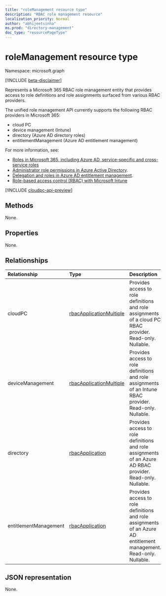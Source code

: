```yaml
---
title: "roleManagement resource type"
description: "RBAC role management resource"
localization_priority: Normal
author: "abhijeetsinha"
ms.prod: "directory-management"
doc_type: "resourcePageType"
---
```


# roleManagement resource type

Namespace: microsoft.graph

[!INCLUDE [beta-disclaimer](../../includes/beta-disclaimer.md)]

Represents a Microsoft 365 RBAC role management entity that provides access to role definitions and role assignments surfaced from various RBAC providers. 

The unified role management API currently supports the following RBAC providers in Microsoft 365:
- cloud PC 
- device management (Intune)
- directory (Azure AD directory roles)
- entitlementManagement (Azure AD entitlement management)
 
For more information, see: 
* [Roles in Microsoft 365, including Azure AD, service-specific and cross-service roles](/azure/active-directory/roles/concept-understand-roles#how-azure-ad-roles-are-different-from-other-microsoft-365-roles) 
* [Administrator role permissions in Azure Active Directory](/azure/active-directory/users-groups-roles/directory-assign-admin-roles).
* [Delegation and roles in Azure AD entitlement management](/azure/active-directory/governance/entitlement-management-delegate).
* [Role-based access control (RBAC) with Microsoft Intune](/mem/intune/fundamentals/role-based-access-control)

[!INCLUDE [cloudpc-api-preview](../../includes/cloudpc-api-preview.md)]

## Methods

None.

## Properties

None.

## Relationships

| Relationship | Type        | Description |
|:-------------|:------------|:------------|
|cloudPC|[rbacApplicationMultiple](rbacapplicationmultiple.md)|Provides access to role definitions and role assignments of a cloud PC RBAC provider. Read-only. Nullable.|
|deviceManagement|[rbacApplicationMultiple](rbacapplicationmultiple.md)| Provides access to role definitions and role assignments of an Intune RBAC provider. Read-only. Nullable.|
|directory|[rbacApplication](rbacapplication.md)|Provides access to role definitions and role assignments of an Azure AD RBAC provider. Read-only. Nullable.|
|entitlementManagement|[rbacApplication](rbacapplication.md)| Provides access to role definitions and role assignments of an Azure AD entitlement management. Read-only. Nullable.|

## JSON representation

None.

<!-- uuid: 16cd6b66-4b1a-43a1-adaf-3a886856ed98
2019-02-04 14:57:30 UTC -->
<!-- {
  "type": "#page.annotation",
  "description": "roleManagement resource",
  "keywords": "",
  "section": "documentation",
  "tocPath": ""
}-->
